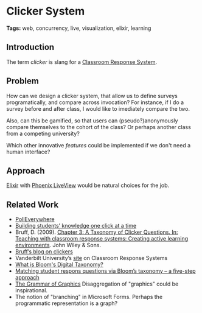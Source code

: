 # Clicker System

**Tags:** web, concurrency, live, visualization, elixir, learning

## Introduction

The term *clicker* is slang for a [Classroom Response System](https://cft.vanderbilt.edu/guides-sub-pages/clickers/). 

## Problem

How can we design a clicker system, that allow us to define surveys programatically, and compare across invocation? For instance, if I do a survey before and after class, I would like to imediately compare the two.

Also, can this be gamified, so that users can (pseudo?)anonymously compare themselves to the cohort of the class? Or perhaps another class from a competing university?

Which other innovative *features* could be implemented if we don't need a human interface?

## Approach

[Elixir](https://elixir-lang.org) with [Phoenix LiveView](https://www.youtube.com/watch?v=k4mSbCoBTPI) would be natural choices for the job.

## Related Work

- [PollEverywhere](https://www.polleverywhere.com)
- [Building students’ knowledge one click at a time](http://ojs.statsbiblioteket.dk/index.php/lom/article/view/7285/6602)
- Bruff, D. (2009). [Chapter 3: A Taxonomy of Clicker Questions. In: Teaching with classroom response systems: Creating active learning environments](https://e-learn.sdu.dk/bbcswebdav/xid-8826126_2). John Wiley & Sons.
- [Bruff’s blog on clickers](https://derekbruff.org/?page_id=2)
- Vanderbilt University’s [site](https://cft.vanderbilt.edu/guides-sub-pages/clickers/) on Classroom Response Systems
- [What is Bloom's Digital Taxonomy?](https://www.youtube.com/watch?v=fqgTBwElPzU&t=8s)
- [Matching student respons questions via Bloom’s taxonomy – a five-step approach](https://youtu.be/n_tFCdHcF3M)
- [The Grammar of Graphics](https://www.springer.com/gp/book/9780387245447) Disaggregation of "graphics" could be inspirational.
- The notion of "branching" in Microsoft Forms. Perhaps the programmatic representation is a graph?

